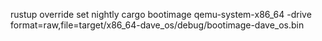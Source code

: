 rustup override set nightly
cargo bootimage
qemu-system-x86_64 -drive format=raw,file=target/x86_64-dave_os/debug/bootimage-dave_os.bin